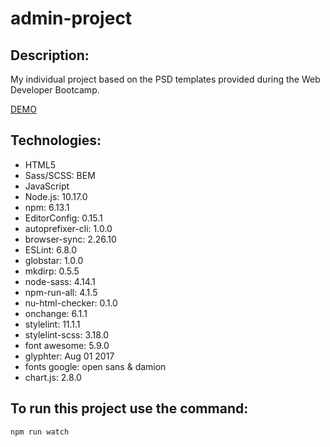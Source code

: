 # admin-project

## Description:
My individual project based on the PSD templates provided during the Web Developer Bootcamp.

[DEMO](https://wiemon.github.io/admin-project/)

## Technologies:
- HTML5
- Sass/SCSS: BEM
- JavaScript
- Node.js: 10.17.0
- npm: 6.13.1
- EditorConfig: 0.15.1
- autoprefixer-cli: 1.0.0
- browser-sync: 2.26.10
- ESLint: 6.8.0
- globstar: 1.0.0
- mkdirp: 0.5.5
- node-sass: 4.14.1
- npm-run-all: 4.1.5
- nu-html-checker: 0.1.0
- onchange: 6.1.1
- stylelint: 11.1.1
- stylelint-scss: 3.18.0
- font awesome: 5.9.0
- glyphter: Aug 01 2017
- fonts google: open sans & damion
- chart.js: 2.8.0

## To run this project use the command:
`npm run watch`

